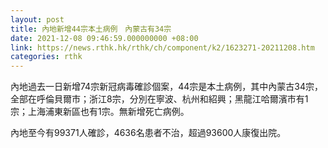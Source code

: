 ```yaml
---
layout: post
title: 內地新增44宗本土病例　內蒙古有34宗
date: 2021-12-08 09:46:59.000000000 +08:00
link: https://news.rthk.hk/rthk/ch/component/k2/1623271-20211208.htm
categories: rthk
---
```


內地過去一日新增74宗新冠病毒確診個案，44宗是本土病例，其中內蒙古34宗，全部在呼倫貝爾市；浙江8宗，分別在寧波、杭州和紹興；黑龍江哈爾濱市有1宗；上海浦東新區也有1宗。無新增死亡病例。

內地至今有99371人確診，4636名患者不治，超過93600人康復出院。
